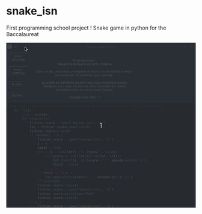 # snake_isn
First programming school project ! Snake game in python for the Baccalaureat

![](snake.gif)
